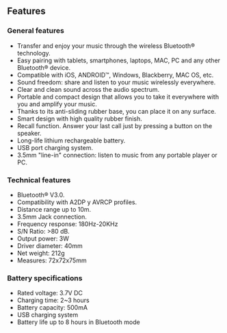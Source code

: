 ## Features

### General features

* Transfer and enjoy your music through the wireless Bluetooth® technology.
* Easy pairing with tablets, smartphones, laptops, MAC, PC and any other Bluetooth® device.
* Compatible with iOS, ANDROID™, Windows, Blackberry, MAC OS, etc.
* Sound freedom: share and listen to your music wirelessly everywhere.
* Clear and clean sound across the audio spectrum.
* Portable and compact design that allows you to take it everywhere with you and amplify your music.
* Thanks to its anti-sliding rubber base, you can place it on any surface. 
* Smart design with high quality rubber finish.
* Recall function. Answer your last call just by pressing a button on the speaker.
* Long-life lithium rechargeable battery.
* USB port charging system.
* 3.5mm "line-in" connection: listen to music from any portable player or PC.

### Technical features

* Bluetooth® V3.0. 
* Compatibility with A2DP y AVRCP profiles.
* Distance range up to 10m.
* 3.5mm Jack connection.
* Frequency response: 180Hz-20KHz
* S/N Ratio: >80 dB.
* Output power: 3W
* Driver diameter: 40mm
* Net weight: 212g
* Measures: 72x72x75mm

### Battery specifications

* Rated voltage: 3.7V DC
* Charging time: 2~3 hours
* Battery capacity: 500mA
* USB charging system
* Battery life up to 8 hours in Bluetooth mode
